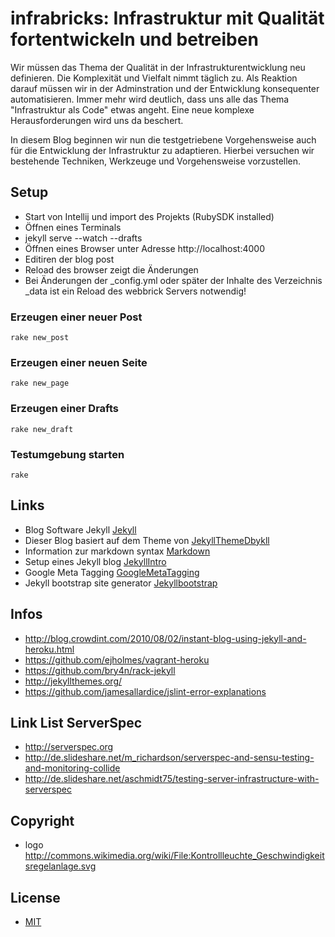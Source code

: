 # infrabricks: Infrastruktur mit Qualität fortentwickeln und betreiben

Wir müssen das Thema der Qualität in der Infrastrukturentwicklung neu definieren.
Die Komplexität und Vielfalt nimmt täglich zu. Als Reaktion darauf müssen wir in der Adminstration und der Entwicklung
konsequenter automatisieren. Immer mehr wird deutlich, dass uns alle das Thema "Infrastruktur als Code" etwas angeht.
Eine neue komplexe Herausforderungen wird uns da beschert. 

In diesem Blog beginnen wir nun die testgetriebene Vorgehensweise auch für die Entwicklung der Infrastruktur zu adaptieren. Hierbei versuchen wir bestehende Techniken, Werkzeuge und Vorgehensweise vorzustellen.

## Setup
- Start von Intellij und import des Projekts (RubySDK installed)
- Öffnen eines Terminals
- jekyll serve --watch --drafts
- Öffnen eines Browser unter Adresse http://localhost:4000
- Editiren der blog post
- Reload des browser zeigt die Änderungen
- Bei Änderungen der _config.yml oder später der Inhalte des Verzeichnis _data ist ein Reload des webbrick Servers notwendig!

### Erzeugen einer neuer Post
    rake new_post
### Erzeugen einer neuen Seite
    rake new_page
### Erzeugen einer Drafts
    rake new_draft
### Testumgebung starten
    rake
           
## Links
- Blog Software Jekyll [Jekyll](http://jekyllrb.com/)
- Dieser Blog basiert auf dem Theme von [JekyllThemeDbykll](http://dbtek.github.io/dbyll/)
- Information zur markdown syntax [Markdown](http://daringfireball.net/projects/markdown/syntax#precode)
- Setup eines Jekyll blog [JekyllIntro](http://jekyllbootstrap.com/lessons/jekyll-introduction.html)
- Google Meta Tagging [GoogleMetaTagging](https://support.google.com/webmasters/answer/79812?hl=de)
- Jekyll bootstrap site generator [Jekyllbootstrap](http://jekyllbootstrap.com/)

## Infos
* http://blog.crowdint.com/2010/08/02/instant-blog-using-jekyll-and-heroku.html
* https://github.com/ejholmes/vagrant-heroku
* https://github.com/bry4n/rack-jekyll
* http://jekyllthemes.org/
* https://github.com/jamesallardice/jslint-error-explanations

## Link List ServerSpec

* http://serverspec.org
* http://de.slideshare.net/m_richardson/serverspec-and-sensu-testing-and-monitoring-collide
* http://de.slideshare.net/aschmidt75/testing-server-infrastructure-with-serverspec

## Copyright
* logo http://commons.wikimedia.org/wiki/File:Kontrollleuchte_Geschwindigkeitsregelanlage.svg

## License

- [MIT](http://opensource.org/licenses/MIT)

